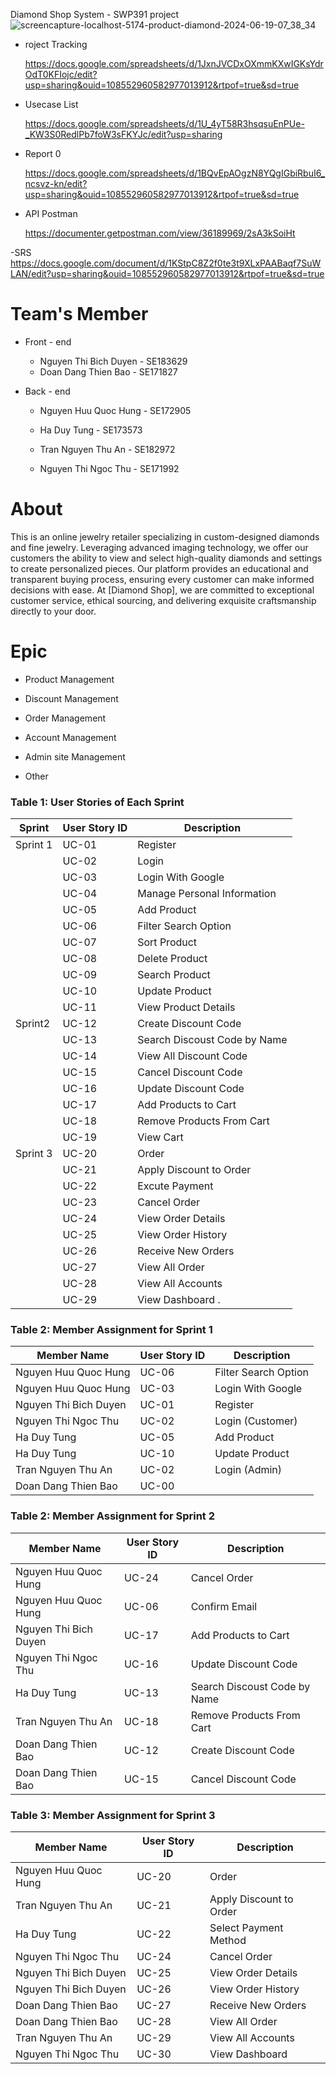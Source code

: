 Diamond Shop System - SWP391 project
![screencapture-localhost-5174-product-diamond-2024-06-19-07_38_34](https://github.com/quochungg/FDiamondShop/assets/167979922/404aa80a-6696-403e-9ebb-b33c1487a5d7)
- roject Tracking

  https://docs.google.com/spreadsheets/d/1JxnJVCDxOXmmKXwIGKsYdrOdT0KFIojc/edit?usp=sharing&ouid=108552960582977013912&rtpof=true&sd=true

- Usecase List

  https://docs.google.com/spreadsheets/d/1U_4yT58R3hsqsuEnPUe-_KW3S0RedlPb7foW3sFKYJc/edit?usp=sharing

- Report 0

  https://docs.google.com/spreadsheets/d/1BQvEpAOgzN8YQgIGbiRbuI6_ncsvz-kn/edit?usp=sharing&ouid=108552960582977013912&rtpof=true&sd=true

- API Postman

  https://documenter.getpostman.com/view/36189969/2sA3kSoiHt
  
-SRS 
  https://docs.google.com/document/d/1KStpC8Z2f0te3t9XLxPAABaqf7SuWLAN/edit?usp=sharing&ouid=108552960582977013912&rtpof=true&sd=true
  

# Team's Member

- Front - end
  - Nguyen Thi Bich Duyen - SE183629
  - Doan Dang Thien Bao - SE171827
- Back - end

  - Nguyen Huu Quoc Hung - SE172905
  - Ha Duy Tung - SE173573
  - Tran Nguyen Thu An - SE182972

  - Nguyen Thi Ngoc Thu - SE171992

# About

This is an online jewelry retailer specializing in custom-designed diamonds and fine jewelry. Leveraging advanced imaging technology, we offer our customers the ability to view and select high-quality diamonds and settings to create personalized pieces. Our platform provides an educational and transparent buying process, ensuring every customer can make informed decisions with ease. At [Diamond Shop], we are committed to exceptional customer service, ethical sourcing, and delivering exquisite craftsmanship directly to your door.

# Epic

- Product Management

- Discount Management

- Order Management

- Account Management

- Admin site Management

- Other
### Table 1: User Stories of Each Sprint
| Sprint   | User Story ID | Description                |
|----------|----------------|----------------------------|
| Sprint 1 | UC-01    | Register                      |
|          | UC-02    | Login                     |
|          | UC-03    | Login With Google           |
|          | UC-04    | Manage Personal Information            |
|          | UC-05    | Add Product           |
|          | UC-06    | Filter Search Option                    |
|          | UC-07    | Sort Product                  |
|          | UC-08    | Delete Product                 |
|          | UC-09    | Search Product               |
|          | UC-10    | Update Product               |
|          | UC-11    | View Product Details                |
| Sprint2  | UC-12    | Create Discount Code              |
|          | UC-13    | Search Discoust Code by Name            |
|          | UC-14    | View All Discount Code            |
|          | UC-15    | Cancel Discount Code               |
|          | UC-16    | Update Discount Code                 |
|          | UC-17    | Add Products to Cart                 |
|          | UC-18    | Remove Products From Cart               |
|          | UC-19    | View Cart            |
| Sprint 3 | UC-20    | Order               |
|          | UC-21    | Apply Discount to Order               |
|          | UC-22    | Excute Payment                 |
|          | UC-23    | Cancel Order                 |
|          | UC-24    | View Order Details                 |
|          | UC-25    | View Order History               |
|          | UC-26    | Receive New Orders                 |
|          | UC-27    | View All Order        |
|          | UC-28    | View All Accounts         |
|          | UC-29    | View Dashboard   .      |

### Table 2: Member Assignment for Sprint 1
| Member Name | User Story ID | Description            |
|-------------|---------------|------------------------|
| Nguyen Huu Quoc Hung     | UC-06   |  Filter Search Option                 |
| Nguyen Huu Quoc Hung     | UC-03   |  Login With Google                 |
| Nguyen Thi Bich Duyen     | UC-01   | Register       |
| Nguyen Thi Ngoc Thu   | UC-02    | Login (Customer)                    |
| Ha Duy Tung    | UC-05    | Add Product                   |
| Ha Duy Tung    | UC-10    | Update Product                  |
| Tran Nguyen Thu An       | UC-02    | Login (Admin)           |
| Doan Dang Thien Bao       | UC-00    |            |

### Table 2: Member Assignment for Sprint 2
| Member Name | User Story ID | Description            |
|-------------|---------------|------------------------|
| Nguyen Huu Quoc Hung     | UC-24   | Cancel Order                |
| Nguyen Huu Quoc Hung     | UC-06   | Confirm Email                 |
| Nguyen Thi Bich Duyen     | UC-17   | Add Products to Cart       |
| Nguyen Thi Ngoc Thu   | UC-16    | Update Discount Code                    |
| Ha Duy Tung    | UC-13    | Search Discoust Code by Name                   |
| Tran Nguyen Thu An       | UC-18    | Remove Products From Cart           |
| Doan Dang Thien Bao       | UC-12    | Create Discount Code            |
| Doan Dang Thien Bao       | UC-15    | Cancel Discount Code            |      

### Table 3: Member Assignment for Sprint 3
| Member Name | User Story ID | Description            |
|-------------|---------------|------------------------|
| Nguyen Huu Quoc Hung     | UC-20   | Order                |
| Tran Nguyen Thu An       | UC-21    | Apply Discount to Order           |
| Ha Duy Tung    | UC-22    | Select Payment Method                   |
| Nguyen Thi Ngoc Thu   | UC-24    | Cancel Order                    |
| Nguyen Thi Bich Duyen     | UC-25   | View Order Details      |
| Nguyen Thi Bich Duyen     | UC-26   | View Order History       |
| Doan Dang Thien Bao       | UC-27    | Receive New Orders            | 
| Doan Dang Thien Bao       | UC-28    | View All Order             |
| Tran Nguyen Thu An       | UC-29    | View All Accounts           |
| Nguyen Thi Ngoc Thu   | UC-30    | View Dashboard                  |
<!-- ## Minimal [(Free version)](https://minimal-kit-react.vercel.app/)

![license](https://img.shields.io/badge/license-MIT-blue.svg)

> Free React Admin Dashboard made with Material-UI components and React.

![preview](public/assets/preview.jpg)

## Demo

- [Dashboard Page](https://minimal-kit-react.vercel.app/)
- [Users Page](https://minimal-kit-react.vercel.app/user)
- [Products Page](https://minimal-kit-react.vercel.app/products)
- [Blog Page](https://minimal-kit-react.vercel.app/blog)
- [Login Page](https://minimal-kit-react.vercel.app/login)
- [Not Found Page](https://minimal-kit-react.vercel.app/404)

## Quick start

- [Download from Github](https://github.com/minimal-ui-kit/material-kit-react/archive/refs/heads/main.zip) or clone the repo : `git clone https://github.com/minimal-ui-kit/material-kit-react.git`
- Recommended `Node.js v18.x`.
- **Install:** `yarn install`
- **Start:** `yarn dev`
- **Build:** `yarn build`

## Upgrade to PRO Version

| Minimal Free     | [Minimal Pro](https://material-ui.com/store/items/minimal-dashboard/) |
| :--------------- | :-------------------------------------------------------------------- |
| **6** Demo Pages | **70+** Demo Pages                                                    |
| -                | Authentication with **Amplify**, **Auth0**, **JWT** and **Firebase**  |
| -                | [+More components](https://minimals.cc/components)                    |
| -                | Dark & light mode                                                     |
| -                | Next.js version                                                       |
| -                | TypeScript version (Standard Plus and Extended license)               |
| -                | Design Figma File (Standard Plus and Extended license)                |
| -                | Complete Users Flows                                                  |
| -                | Learn more: [Package & License](https://docs.minimals.cc/package)     |

## License

Distributed under the MIT License. See [LICENSE](https://github.com/minimal-ui-kit/minimal.free/blob/main/LICENSE.md) for more information.

## Contact us

Email: support@minimals.cc -->

